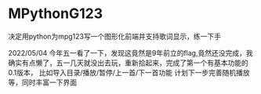 MPythonG123
======

决定用python为mpg123写一个图形化前端并支持歌词显示，练一下手

2022/05/04 今年五一看了一下，发现这竟然是9年前立的flag,竟然还没完成，我确实有点懒了，五一几天就没出去玩，重新拾起来，完成了第一个有基本功能的0.1版本，
比如导入目录/播放/暂停/上一首/下一首功能
计划下一步完善随机播放等，同时丰富一下界面
